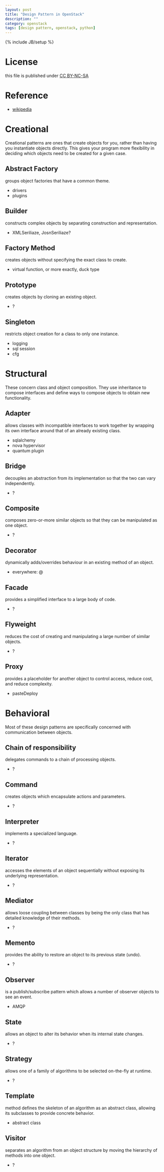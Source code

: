 ```yaml
---
layout: post
title: "Design Pattern in OpenStack"
description: ""
category: openstack
tags: [design pattern, openstack, python]
---
```

{% include JB/setup %}
# License
this file is published under [CC BY-NC-SA](http://creativecommons.org/licenses/by-nc-sa/3.0/)

# Reference
* [wikipedia](http://en.wikipedia.org/wiki/Design_Patterns)

# Creational
Creational patterns are ones that create objects for you, rather than having you instantiate objects directly. This gives your program more flexibility in deciding which objects need to be created for a given case.

## Abstract Factory
groups object factories that have a common theme.

* drivers
* plugins

## Builder
constructs complex objects by separating construction and representation.

* XMLSeriliaze, JosnSeriliaze?

## Factory Method
creates objects without specifying the exact class to create.

* virtual function, or more exactly, duck type

## Prototype
creates objects by cloning an existing object.

* ?

## Singleton
restricts object creation for a class to only one instance.

* logging
* sql session
* cfg

# Structural
These concern class and object composition. They use inheritance to compose interfaces and define ways to compose objects to obtain new functionality.

## Adapter
allows classes with incompatible interfaces to work together by wrapping its own interface around that of an already existing class.

* sqlalchemy
* nova hypervisor
* quantum plugin

## Bridge
decouples an abstraction from its implementation so that the two can vary independently.

* ?

## Composite
composes zero-or-more similar objects so that they can be manipulated as one object.

* ?

## Decorator
dynamically adds/overrides behaviour in an existing method of an object.

* everywhere: @

## Facade
provides a simplified interface to a large body of code.

* ?

## Flyweight
reduces the cost of creating and manipulating a large number of similar objects.

* ?

## Proxy
provides a placeholder for another object to control access, reduce cost, and reduce complexity.

* pasteDeploy

# Behavioral
Most of these design patterns are specifically concerned with communication between objects.

## Chain of responsibility
delegates commands to a chain of processing objects.

* ?

## Command
creates objects which encapsulate actions and parameters.

* ?

## Interpreter
implements a specialized language.

* ?

## Iterator
accesses the elements of an object sequentially without exposing its underlying representation.

* ?

## Mediator
allows loose coupling between classes by being the only class that has detailed knowledge of their methods.

* ?

## Memento
provides the ability to restore an object to its previous state (undo).

* ?

## Observer
is a publish/subscribe pattern which allows a number of observer objects to see an event.

* AMQP

## State
allows an object to alter its behavior when its internal state changes.

* ?

## Strategy
allows one of a family of algorithms to be selected on-the-fly at runtime.

* ?

## Template
method defines the skeleton of an algorithm as an abstract class, allowing its subclasses to provide concrete behavior.

* abstract class

## Visitor
separates an algorithm from an object structure by moving the hierarchy of methods into one object.

* ?
